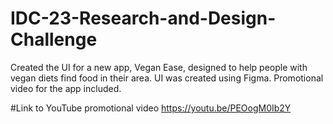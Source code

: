 # IDC-23-Research-and-Design-Challenge
Created the UI for a new app, Vegan Ease, designed to help people with vegan diets find food in their area. UI was created using Figma. Promotional video for the app included.

#Link to YouTube promotional video
https://youtu.be/PEOogM0Ib2Y
